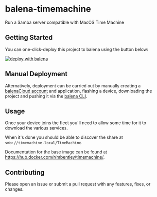 # balena-timemachine

Run a Samba server compatible with MacOS Time Machine

## Getting Started

You can one-click-deploy this project to balena using the button below:

[![deploy with balena](https://balena.io/deploy.svg)](https://dashboard.balena-cloud.com/deploy?repoUrl=https://github.com/klutchell/balena-timemachine)

## Manual Deployment

Alternatively, deployment can be carried out by manually creating a [balenaCloud account](https://dashboard.balena-cloud.com) and application,
flashing a device, downloading the project and pushing it via the [balena CLI](https://github.com/balena-io/balena-cli).

## Usage

Once your device joins the fleet you'll need to allow some time for it to download the various services.

When it's done you should be able to discover the share at `smb://timemachine.local/TimeMachine`.

Documentation for the base image can be found at <https://hub.docker.com/r/mbentley/timemachine/>.

## Contributing

Please open an issue or submit a pull request with any features, fixes, or changes.
